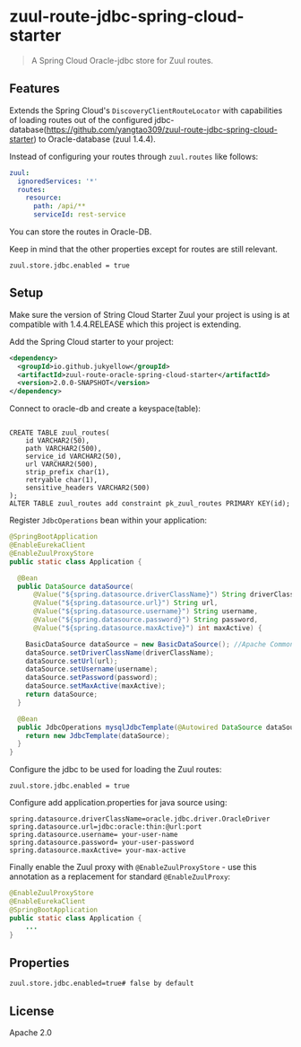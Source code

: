 # zuul-route-jdbc-spring-cloud-starter
> A Spring Cloud Oracle-jdbc store for Zuul routes.


## Features

Extends the Spring Cloud's `DiscoveryClientRouteLocator` with capabilities of loading routes out of the configured jdbc-database(https://github.com/yangtao309/zuul-route-jdbc-spring-cloud-starter) to Oracle-database (zuul 1.4.4).

Instead of configuring your routes through `zuul.routes` like follows:

```yaml
zuul:
  ignoredServices: '*'
  routes:
    resource:
      path: /api/**
      serviceId: rest-service
```

You can store the routes in Oracle-DB.

Keep in mind that the other properties except for routes are still relevant.

```application.properties
zuul.store.jdbc.enabled = true
```

## Setup

Make sure the version of String Cloud Starter Zuul your project is using is at compatible with 1.4.4.RELEASE which this 
project is extending.

Add the Spring Cloud starter to your project:

```xml
<dependency>
  <groupId>io.github.jukyellow</groupId>
  <artifactId>zuul-route-oracle-spring-cloud-starter</artifactId>
  <version>2.0.0-SNAPSHOT</version>
</dependency>
```

Connect to oracle-db and create a keyspace(table):

```sql(oracle)

CREATE TABLE zuul_routes(
    id VARCHAR2(50),
    path VARCHAR2(500),
    service_id VARCHAR2(50),
    url VARCHAR2(500),
    strip_prefix char(1),
    retryable char(1),
    sensitive_headers VARCHAR2(500)    
);
ALTER TABLE zuul_routes add constraint pk_zuul_routes PRIMARY KEY(id);
```

Register `JdbcOperations` bean within your application:

```java
@SpringBootApplication
@EnableEurekaClient
@EnableZuulProxyStore
public static class Application {

  @Bean
  public DataSource dataSource(
  	  @Value("${spring.datasource.driverClassName}") String driverClassName, //(2019.05.29,juk) add
      @Value("${spring.datasource.url}") String url,
      @Value("${spring.datasource.username}") String username,
      @Value("${spring.datasource.password}") String password,
      @Value("${spring.datasource.maxActive}") int maxActive) {

    BasicDataSource dataSource = new BasicDataSource(); //Apache Commons DBCP
    dataSource.setDriverClassName(driverClassName); 
    dataSource.setUrl(url);
    dataSource.setUsername(username);
    dataSource.setPassword(password);
    dataSource.setMaxActive(maxActive);
    return dataSource;
  }

  @Bean
  public JdbcOperations mysqlJdbcTemplate(@Autowired DataSource dataSource) {
    return new JdbcTemplate(dataSource);
  }
}
```

Configure the jdbc to be used for loading the Zuul routes:

```application.properties
zuul.store.jdbc.enabled = true
```

Configure add application.properties for java source using: 

``` (2019.05.29,juk) add
spring.datasource.driverClassName=oracle.jdbc.driver.OracleDriver
spring.datasource.url=jdbc:oracle:thin:@url:port
spring.datasource.username= your-user-name
spring.datasource.password= your-user-password
spring.datasource.maxActive= your-max-active
```

Finally enable the Zuul proxy with `@EnableZuulProxyStore` - use this annotation as a replacement for standard `@EnableZuulProxy`:

```java
@EnableZuulProxyStore
@EnableEurekaClient
@SpringBootApplication
public static class Application {
    ...
}
```

## Properties

```application.properties
zuul.store.jdbc.enabled=true# false by default
```

## License

Apache 2.0
